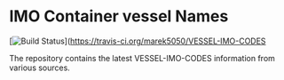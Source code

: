 # IMO Container vessel Names 
[![Build Status](https://travis-ci.org/marek5050/VESSEL-IMO-CODES.svg?branch=master)](https://travis-ci.org/marek5050/VESSEL-IMO-CODES

The repository contains the latest VESSEL-IMO-CODES information from various sources. 